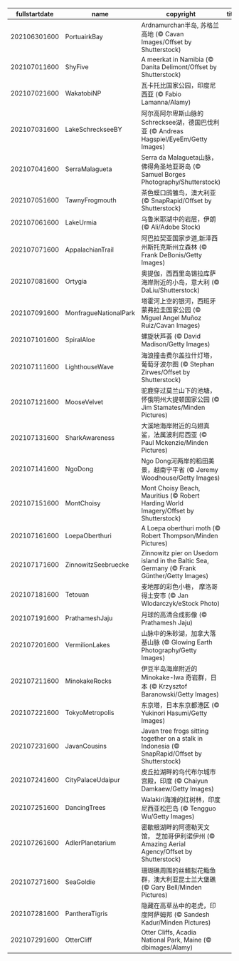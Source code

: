 |fullstartdate|name|copyright|title|image|
|--|--|--|--|--|
202106301600|PortuairkBay|Ardnamurchan半岛, 苏格兰高地 (© Cavan Images/Offset by Shutterstock)||![](/zh-CN/2021/07/202106301600PortuairkBay.jpg)|
202107011600|ShyFive|A meerkat in Namibia (© Danita Delimont/Offset by Shutterstock)||![](/zh-CN/2021/07/202107011600ShyFive.jpg)|
202107021600|WakatobiNP|瓦卡托比国家公园，印度尼西亚 (© Fabio Lamanna/Alamy)||![](/zh-CN/2021/07/202107021600WakatobiNP.jpg)|
202107031600|LakeSchreckseeBY|阿尔高阿尔卑斯山脉的Schrecksee湖，德国巴伐利亚 (© Andreas Hagspiel/EyeEm/Getty Images)||![](/zh-CN/2021/07/202107031600LakeSchreckseeBY.jpg)|
202107041600|SerraMalagueta|Serra da Malagueta山脉，佛得角圣地亚哥岛 (© Samuel Borges Photography/Shutterstock)||![](/zh-CN/2021/07/202107041600SerraMalagueta.jpg)|
202107051600|TawnyFrogmouth|茶色蟆口鸱雏鸟，澳大利亚 (© SnapRapid/Offset by Shutterstock)||![](/zh-CN/2021/07/202107051600TawnyFrogmouth.jpg)|
202107061600|LakeUrmia|乌鲁米耶湖中的岩层，伊朗 (© Ali/Adobe Stock)||![](/zh-CN/2021/07/202107061600LakeUrmia.jpg)|
202107071600|AppalachianTrail|阿巴拉契亚国家步道,新泽西州斯托克斯州立森林 (© Frank DeBonis/Getty Images)||![](/zh-CN/2021/07/202107071600AppalachianTrail.jpg)|
202107081600|Ortygia|奥提伽，西西里岛锡拉库萨海岸附近的小岛，意大利 (© DaLiu/Shutterstock)||![](/zh-CN/2021/07/202107081600Ortygia.jpg)|
202107091600|MonfragueNationalPark|塔霍河上空的银河，西班牙蒙弗拉圭国家公园 (© Miguel Angel Muñoz Ruiz/Cavan Images)||![](/zh-CN/2021/07/202107091600MonfragueNationalPark.jpg)|
202107101600|SpiralAloe|螺旋状芦荟 (© David Madison/Getty Images)||![](/zh-CN/2021/07/202107101600SpiralAloe.jpg)|
202107111600|LighthouseWave|海浪撞击费尔盖拉什灯塔，葡萄牙波尔图 (© Stephan Zirwes/Offset by Shutterstock)||![](/zh-CN/2021/07/202107111600LighthouseWave.jpg)|
202107121600|MooseVelvet|驼鹿穿过莫兰山下的池塘，怀俄明州大提顿国家公园 (© Jim Stamates/Minden Pictures)||![](/zh-CN/2021/07/202107121600MooseVelvet.jpg)|
202107131600|SharkAwareness|大溪地海岸附近的乌翅真鲨，法属波利尼西亚 (© Paul Mckenzie/Minden Pictures)||![](/zh-CN/2021/07/202107131600SharkAwareness.jpg)|
202107141600|NgoDong|Ngo Dong河两岸的稻田美景，越南宁平省 (© Jeremy Woodhouse/Getty Images)||![](/zh-CN/2021/07/202107141600NgoDong.jpg)|
202107151600|MontChoisy|Mont Choisy Beach, Mauritius (© Robert Harding World Imagery/Offset by Shutterstock)||![](/zh-CN/2021/07/202107151600MontChoisy.jpg)|
202107161600|LoepaOberthuri|A Loepa oberthuri moth (© Robert Thompson/Minden Pictures)||![](/zh-CN/2021/07/202107161600LoepaOberthuri.jpg)|
202107171600|ZinnowitzSeebruecke|Zinnowitz pier on Usedom island in the Baltic Sea, Germany (© Frank Günther/Getty Images)||![](/zh-CN/2021/07/202107171600ZinnowitzSeebruecke.jpg)|
202107181600|Tetouan|麦地那的彩色小巷， 摩洛哥得土安市 (© Jan Wlodarczyk/eStock Photo)||![](/zh-CN/2021/07/202107181600Tetouan.jpg)|
202107191600|PrathameshJaju|月球的高清合成影像 (© Prathamesh Jaju)||![](/zh-CN/2021/07/202107191600PrathameshJaju.jpg)|
202107201600|VermilionLakes|山脉中的朱砂湖，加拿大落基山脉 (© Glowing Earth Photography/Getty Images)||![](/zh-CN/2021/07/202107201600VermilionLakes.jpg)|
202107211600|MinokakeRocks|伊豆半岛海岸附近的 Minokake-Iwa 奇岩群，日本 (© Krzysztof Baranowski/Getty Images)||![](/zh-CN/2021/07/202107211600MinokakeRocks.jpg)|
202107221600|TokyoMetropolis|东京塔，日本东京都港区 (© Yukinori Hasumi/Getty Images)||![](/zh-CN/2021/07/202107221600TokyoMetropolis.jpg)|
202107231600|JavanCousins|Javan tree frogs sitting together on a stalk in Indonesia (© SnapRapid/Offset by Shutterstock)||![](/zh-CN/2021/07/202107231600JavanCousins.jpg)|
202107241600|CityPalaceUdaipur|皮丘拉湖畔的乌代布尔城市宫殿，印度 (© Chaiyun Damkaew/Getty Images)||![](/zh-CN/2021/07/202107241600CityPalaceUdaipur.jpg)|
202107251600|DancingTrees|Walakiri海滩的红树林，印度尼西亚松巴岛 (© Tengguo Wu/Getty Images)||![](/zh-CN/2021/07/202107251600DancingTrees.jpg)|
202107261600|AdlerPlanetarium|密歇根湖畔的阿德勒天文馆， 芝加哥伊利诺伊州 (© Amazing Aerial Agency/Offset by Shutterstock)||![](/zh-CN/2021/07/202107261600AdlerPlanetarium.jpg)|
202107271600|SeaGoldie|珊瑚礁周围的丝鳍拟花鮨鱼群，澳大利亚昆士兰大堡礁 (© Gary Bell/Minden Pictures)||![](/zh-CN/2021/07/202107271600SeaGoldie.jpg)|
202107281600|PantheraTigris|隐藏在高草丛中的老虎，印度阿萨姆邦 (© Sandesh Kadur/Minden Pictures)||![](/zh-CN/2021/07/202107281600PantheraTigris.jpg)|
202107291600|OtterCliff|Otter Cliffs, Acadia National Park, Maine (© dbimages/Alamy)||![](/zh-CN/2021/07/202107291600OtterCliff.jpg)|
